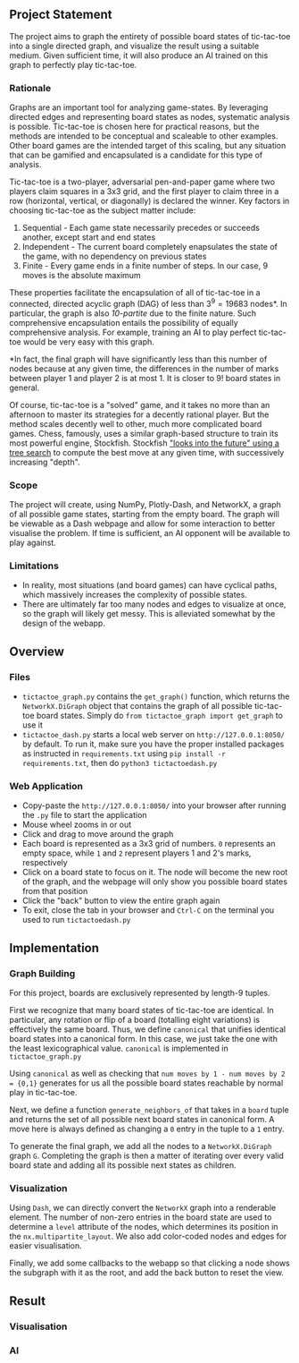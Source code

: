 ## Project Statement
The project aims to graph the entirety of possible board states of tic-tac-toe into a single directed graph, and visualize the result using a suitable medium. Given sufficient time, it will also produce an AI trained on this graph to perfectly play tic-tac-toe.

### Rationale

Graphs are an important tool for analyzing game-states. By leveraging directed edges and representing board states as nodes, systematic analysis is possible. Tic-tac-toe is chosen here for practical reasons, but the methods are intended to be conceptual and scaleable to other examples. Other board games are the intended target of this scaling, but any situation that can be gamified and encapsulated is a candidate for this type of analysis.

Tic-tac-toe is a two-player, adversarial pen-and-paper game where two players claim squares in a 3x3 grid, and the first player to claim three in a row (horizontal, vertical, or diagonally) is declared the winner. Key factors in choosing tic-tac-toe as the subject matter include:

1. Sequential - Each game state necessarily precedes or succeeds another, except start and end states
2. Independent - The current board completely enapsulates the state of the game, with no dependency on previous states
3. Finite - Every game ends in a finite number of steps. In our case, 9 moves is the absolute maximum

These properties facilitate the encapsulation of all of tic-tac-toe in a connected, directed acyclic graph (DAG) of less than $3^9 = 19683$ nodes*. In particular, the graph is also _10-partite_ due to the finite nature. Such comprehensive encapsulation entails the possibility of equally comprehensive analysis. For example, training an AI to play perfect tic-tac-toe would be very easy with this graph.

*In fact, the final graph will have significantly less than this number of nodes because at any given time, the differences in the number of marks between player 1 and player 2 is at most 1. It is closer to $9!$ board states in general.

Of course, tic-tac-toe is a "solved" game, and it takes no more than an afternoon to master its strategies for a decently rational player. But the method scales decently well to other, much more complicated board games. Chess, famously, uses a similar graph-based structure to train its most powerful engine, Stockfish. Stockfish ["looks into the future" using a tree search](https://en.wikipedia.org/wiki/Monte_Carlo_tree_search) to compute the best move at any given time, with successively increasing "depth".

### Scope
The project will create, using NumPy, Plotly-Dash, and NetworkX, a graph of all possible game states, starting from the empty board. The graph will be viewable as a Dash webpage and allow for some interaction to better visualise the problem. If time is sufficient, an AI opponent will be available to play against.

### Limitations
- In reality, most situations (and board games) can have cyclical paths, which massively increases the complexity of possible states.
- There are ultimately far too many nodes and edges to visualize at once, so the graph will likely get messy. This is alleviated somewhat by the design of the webapp.

## Overview
### Files
- `tictactoe_graph.py` contains the `get_graph()` function, which returns the `NetworkX.DiGraph` object that contains the graph of all possible tic-tac-toe board states. Simply do `from tictactoe_graph import get_graph` to use it
- `tictactoe_dash.py` starts a local web server on `http://127.0.0.1:8050/` by default. To run it, make sure you have the proper installed packages as instructed in `requirements.txt` using `pip install -r requirements.txt`, then do `python3 tictactoedash.py`
### Web Application
- Copy-paste the `http://127.0.0.1:8050/` into your browser after running the `.py` file to start the application
- Mouse wheel zooms in or out
- Click and drag to move around the graph
- Each board is represented as a 3x3 grid of numbers. `0` represents an empty space, while `1` and `2` represent players 1 and 2's marks, respectively
- Click on a board state to focus on it. The node will become the new root of the graph, and the webpage will only show you possible board states from that position
- Click the "back" button to view the entire graph again
- To exit, close the tab in your browser and `Ctrl-C` on the terminal you used to run `tictactoedash.py`

## Implementation

### Graph Building
For this project, boards are exclusively represented by length-9 tuples.

First we recognize that many board states of tic-tac-toe are identical. In particular, any rotation or flip of a board (totalling eight variations) is effectively the same board. Thus, we define `canonical` that unifies identical board states into a canonical form. In this case, we just take the one with the least lexicographical value. `canonical` is implemented in `tictactoe_graph.py`

Using `canonical` as well as checking that `num moves by 1 - num moves by 2 = {0,1}` generates for us all the possible board states reachable by normal play in tic-tac-toe.

Next, we define a function `generate_neighbors_of` that takes in a `board` tuple and returns the set of all possible next board states in canonical form. A move here is always defined as changing a `0` entry in the tuple to a `1` entry.

To generate the final graph, we add all the nodes to a `NetworkX.DiGraph` graph `G`. Completing the graph is then a matter of iterating over every valid board state and adding all its possible next states as children.

### Visualization
Using `Dash`, we can directly convert the `NetworkX` graph into a renderable element. The number of non-zero entries in the board state are used to determine a `level` attribute of the nodes, which determines its position in the `nx.multipartite_layout`. We also add color-coded nodes and edges for easier visualisation.

Finally, we add some callbacks to the webapp so that clicking a node shows the subgraph with it as the root, and add the back button to reset the view.

## Result
### Visualisation

### AI
